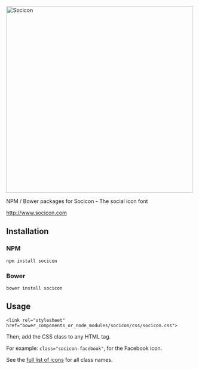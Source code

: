 <img src="http://www.socicon.com/static/img/logo.svg" alt="Socicon" width="500px">

NPM / Bower packages for Socicon - The social icon font

http://www.socicon.com

## Installation

### NPM
`npm install socicon`

### Bower
`bower install socicon`

## Usage
`<link rel="stylesheet" href="bower_components_or_node_modules/socicon/css/socicon.css">`

Then, add the CSS class to any HTML tag.

For example: `class="socicon-facebook"`, for the Facebook icon.

See the [full list of icons](http://www.socicon.com/chart.php) for all class names.
